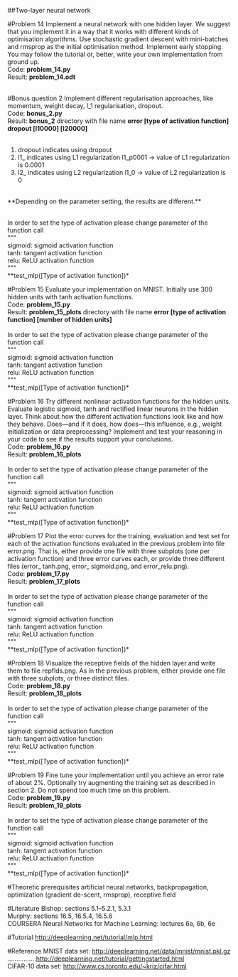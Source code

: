 ##Two-layer neural network

#Problem 14
Implement a neural network with one hidden layer. We suggest that you implement it in a way that it works with different kinds of optimisation algorithms. Use stochastic gradient descent with mini-batches and rmsprop as the initial optimisation method. Implement early stopping. You may follow the tutorial or, better, write your own implementation from ground up.<br />
Code: **problem_14.py**<br />
Result: **problem_14.odt**<br />
<br />

#Bonus question 2
Implement different regularisation approaches, like momentum, weight decay, l_1 regularisation, dropout.<br />
Code: **bonus_2.py**<br />
Result: **bonus_2** directory with file name **error [type of activation function] dropout [l10000] [l20000]**<br />
<br />

1. dropout indicates using dropout<br />
2. l1_ indicates using L1 regularization l1_p0001 -> value of L1 regularization is 0.0001<br />
3. l2_ indicates using L2 regularization l1_0 -> value of L2 regularization is 0<br />
<br />
**Depending on the parameter setting, the results are different.**<br />
<br />

In order to set the type of activation please change parameter of the function call<br />
"""<br />
sigmoid: sigmoid activation function<br />
tanh: tangent activation function<br />
relu: ReLU activation function<br />
"""<br />
**test_mlp([Type of activation function])*<br />


#Problem 15
Evaluate your implementation on MNIST. Initially use 300 hidden units with tanh activation functions.<br />
Code: **problem_15.py**<br />
Result: **problem_15_plots** directory with file name **error [type of activation function] [number of hidden units]**<br />
<br />
In order to set the type of activation please change parameter of the function call<br />
"""<br />
sigmoid: sigmoid activation function<br />
tanh: tangent activation function<br />
relu: ReLU activation function<br />
"""<br />
**test_mlp([Type of activation function])*<br />

#Problem 16
Try different nonlinear activation functions for the hidden units. Evaluate logistic sigmoid, tanh and rectified linear neurons in the hidden layer. Think about how the different activation functions look like and how they behave. Does—and if it does, how does—this influence, e.g., weight initialization or data preprocessing? Implement and test your reasoning in your code to see if the results support your conclusions.<br />
Code: **problem_16.py**<br />
Result: **problem_16_plots**<br />
<br />
In order to set the type of activation please change parameter of the function call<br />
"""<br />
sigmoid: sigmoid activation function<br />
tanh: tangent activation function<br />
relu: ReLU activation function<br />
"""<br />
**test_mlp([Type of activation function])*<br />

#Problem 17
Plot the error curves for the training, evaluation and test set for each of the activation functions evaluated in the previous problem into file error.png. That is, either provide one file with three subplots (one per activation function) and three error curves each, or provide three different files (error_
tanh.png, error_
sigmoid.png, and error_relu.png).<br />
Code: **problem_17.py**<br />
Result: **problem_17_plots**<br />
<br />
In order to set the type of activation please change parameter of the function call<br />
"""<br />
sigmoid: sigmoid activation function<br />
tanh: tangent activation function<br />
relu: ReLU activation function<br />
"""<br />
**test_mlp([Type of activation function])*<br />

#Problem 18
Visualize the receptive fields of the hidden layer and write them to file repflds.png. As in the previous problem, either provide one file with three subplots, or three distinct files.<br />
Code: **problem_18.py**<br />
Result: **problem_18_plots**<br />
<br />
In order to set the type of activation please change parameter of the function call<br />
"""<br />
sigmoid: sigmoid activation function<br />
tanh: tangent activation function<br />
relu: ReLU activation function<br />
"""<br />
**test_mlp([Type of activation function])*<br />

#Problem 19
Fine tune your implementation until you achieve an error rate of about 2%. Optionally try augmenting the training set as described in section 2. Do not spend too much time on this problem.<br />
Code: **problem_19.py**<br />
Result: **problem_19_plots**<br />
<br />
In order to set the type of activation please change parameter of the function call<br />
"""<br />
sigmoid: sigmoid activation function<br />
tanh: tangent activation function<br />
relu: ReLU activation function<br />
"""<br />
**test_mlp([Type of activation function])*<br />

#Theoretic prerequisites
artificial neural networks, backpropagation, optimization (gradient de-scent, rmsprop), receptive field

#Literature
Bishop: sections 5.1–5.2.1, 5.3.1<br />
Murphy: sections 16.5, 16.5.4, 16.5.6<br />
COURSERA Neural Networks for Machine Learning: lectures 6a, 6b, 6e<br />

#Tutorial
http://deeplearning.net/tutorial/mlp.html

#Reference
MNIST data set: http://deeplearning.net/data/mnist/mnist.pkl.gz<br />
................http://deeplearning.net/tutorial/gettingstarted.html<br />
CIFAR-10 data set: http://www.cs.toronto.edu/~kriz/cifar.html<br />
